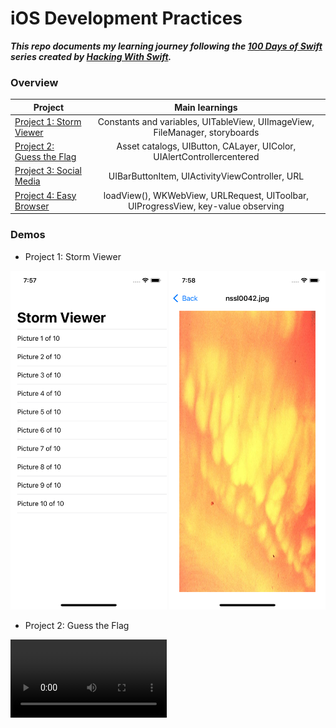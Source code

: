 # iOS Development Practices

***This repo documents my learning journey following the [100 Days of Swift](https://www.hackingwithswift.com/read) series created by [Hacking With Swift](https://www.hackingwithswift.com/).***

### Overview

| Project    | Main learnings |
| ---------------- |:-------------:|
| [Project 1: Storm Viewer](https://www.hackingwithswift.com/read/1/overview) | Constants and variables, UITableView, UIImageView, FileManager, storyboards |
| [Project 2: Guess the Flag](https://www.hackingwithswift.com/read/2/overview) | Asset catalogs, UIButton, CALayer, UIColor, UIAlertControllercentered |
| [Project 3: Social Media](https://www.hackingwithswift.com/read/3/overview) | UIBarButtonItem, UIActivityViewController, URL |
| [Project 4: Easy Browser](https://www.hackingwithswift.com/read/4/overview) | loadView(), WKWebView, URLRequest, UIToolbar, UIProgressView, key-value observing |

### Demos

* Project 1: Storm Viewer

<img width=250 src="https://github.com/qingqingqingli/iOS_practices/blob/main/demo/project1_1.png"> <img width=250 src="https://github.com/qingqingqingli/iOS_practices/blob/main/demo/project1_2.png">

* Project 2: Guess the Flag

<video src="https://github.com/qingqingqingli/iOS_practices/blob/main/demo/project2.mp4" width=250>

* Project 3: Social Media (TBC)
* Project 4: Easy Browser (TBC)
